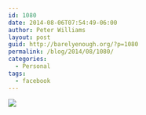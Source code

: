 ```yaml
---
id: 1080
date: 2014-08-06T07:54:49-06:00
author: Peter Williams
layout: post
guid: http://barelyenough.org/?p=1080
permalink: /blog/2014/08/1080/
categories:
  - Personal
tags:
  - facebook
---
```

<div>
  <img src='https://scontent-a.xx.fbcdn.net/hphotos-xpa1/t1.0-9/q74/s720x720/10527763_10152281195728339_2358859910400981607_n.jpg' style='max-width:600px;' /></p> 
  
  <div>
  </div>
</div>